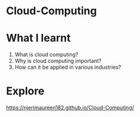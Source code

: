 # Cloud-Computing
# What I learnt

1. What is cloud computing?
2. Why is cloud computing important?
3. How can it be applied in various industries?

# Explore
https://njerimaureen182.github.io/Cloud-Computing/
